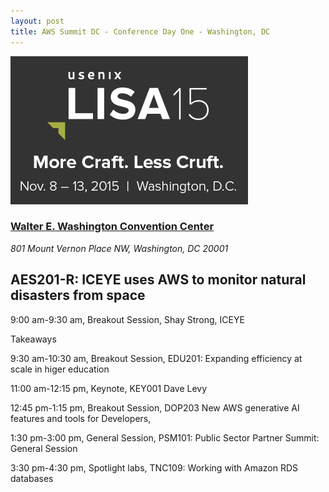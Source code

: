 ```yaml
---
layout: post
title: AWS Summit DC - Conference Day One - Washington, DC
---
```


[![USENIX Lisa 15](/images/lisa15_banner_news.png "USENIX Lisa 15")](https://www.usenix.org/conference/lisa15)

### [Walter E. Washington Convention Center](https://eventsdc.com/venue/walter-e-washington-convention-center) ###
*801 Mount Vernon Place NW, Washington, DC 20001*

## AES201-R: ICEYE uses AWS to monitor natural disasters from space ##
9:00 am-9:30 am, Breakout Session, Shay Strong, ICEYE

Takeaways


9:30 am-10:30 am, Breakout Session, EDU201: Expanding efficiency at scale in higer education

11:00 am-12:15 pm, Keynote, KEY001 Dave Levy

12:45 pm-1:15 pm, Breakout Session, DOP203 New AWS generative AI features and tools for Developers, 

1:30 pm-3:00 pm, General Session, PSM101: Public Sector Partner Summit: General Session

3:30 pm-4:30 pm, Spotlight labs, TNC109: Working with Amazon RDS databases

